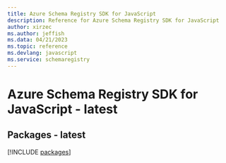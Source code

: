 ```yaml
---
title: Azure Schema Registry SDK for JavaScript
description: Reference for Azure Schema Registry SDK for JavaScript
author: xirzec
ms.author: jeffish
ms.data: 04/21/2023
ms.topic: reference
ms.devlang: javascript
ms.service: schemaregistry
---
```

# Azure Schema Registry SDK for JavaScript - latest
## Packages - latest
[!INCLUDE [packages](schema-registry-index.md)]